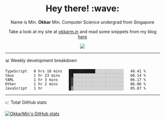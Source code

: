 <h1 align="center"> Hey there! :wave:</h1>

<p align="center">Name is Min. <strong>Okkar</strong> Min. Computer Science undergrad from Singapore</p>

<p align="center">Take a look at my site at <a href="https://okkarm.in" target="_blank">okkarm.in</a> and read some snippets from my blog <a href="https://okkarm.in/blog" target="_blank">here</a></p>

<p align="center">
  <a href="https://okkarm.in/linkedin" target='_blank'>
    <img src="https://img.shields.io/badge/linkedin-%230077B5.svg?&style=for-the-badge&logo=linkedin&logoColor=white" />
  </a>
 </p>

---

📊 Weekly development breakdown

<!--START_SECTION:waka-->
```text
TypeScript   8 hrs 18 mins   ████████████░░░░░░░░░░░░░   48.41 % 
tmux         1 hr 23 mins    ██░░░░░░░░░░░░░░░░░░░░░░░   08.14 % 
YAML         1 hr 3 mins     █▓░░░░░░░░░░░░░░░░░░░░░░░   06.17 % 
Other        1 hr 2 mins     █▓░░░░░░░░░░░░░░░░░░░░░░░   06.06 % 
JavaScript   1 hr            █▒░░░░░░░░░░░░░░░░░░░░░░░   05.87 % 
```
<!--END_SECTION:waka-->

---

📈 Total GitHub stats

<p>
  <a href="https://github.com/OkkarMin"><img src="https://github-readme-stats.vercel.app/api?username=OkkarMin&hide_border=true&show_icons=true&theme=graywhite" alt="OkkarMin's GitHub stats"></a>
</p>

